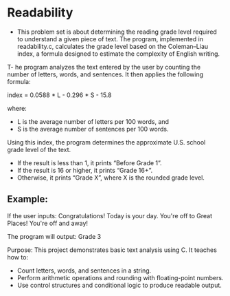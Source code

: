 # Readability

- This problem set is about determining the reading grade level required to understand a given piece of text. The program, implemented in readability.c, calculates the grade level based on the Coleman–Liau index, a formula designed to estimate the complexity of English writing.

T- he program analyzes the text entered by the user by counting the number of letters, words, and sentences. It then applies the following formula:

index = 0.0588 * L - 0.296 * S - 15.8

where:
- L is the average number of letters per 100 words, and
- S is the average number of sentences per 100 words.

Using this index, the program determines the approximate U.S. school grade level of the text.

- If the result is less than 1, it prints “Before Grade 1”.
- If the result is 16 or higher, it prints “Grade 16+”.
- Otherwise, it prints “Grade X”, where X is the rounded grade level.

## Example:
If the user inputs:
Congratulations! Today is your day. You're off to Great Places! You're off and away!

The program will output:
Grade 3

Purpose:
This project demonstrates basic text analysis using C. It teaches how to:
- Count letters, words, and sentences in a string.
- Perform arithmetic operations and rounding with floating-point numbers.
- Use control structures and conditional logic to produce readable output.